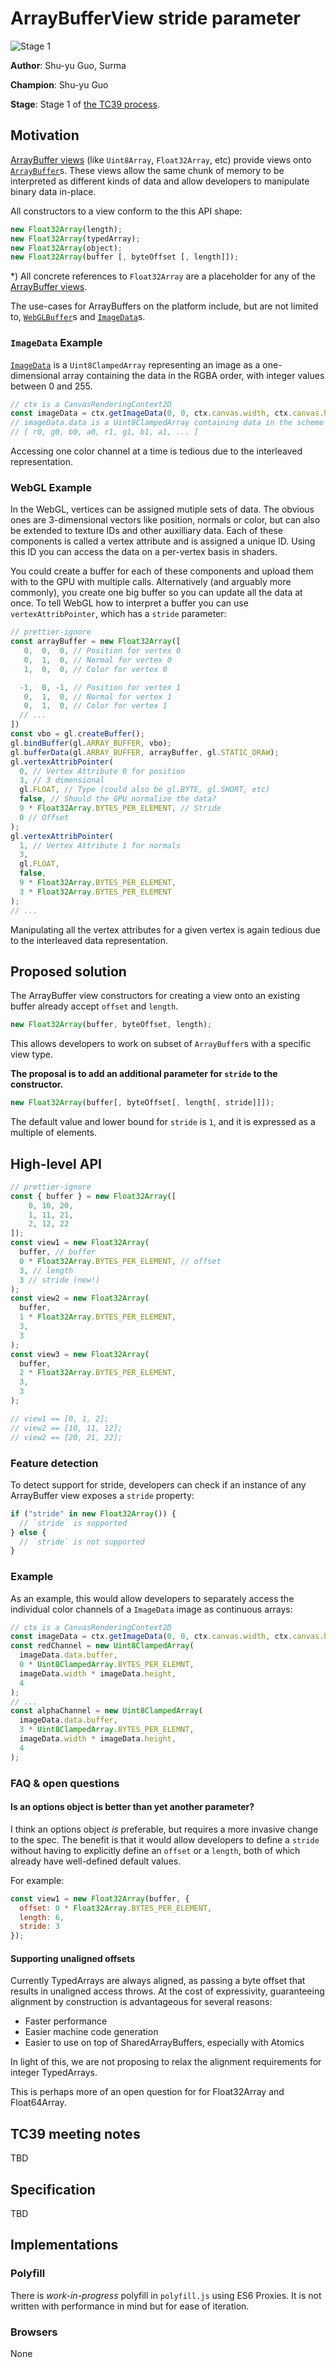 # ArrayBufferView stride parameter

![Stage 1](https://badges.aleen42.com/src/tc39_2.svg)

**Author**: Shu-yu Guo, Surma

**Champion**: Shu-yu Guo

**Stage**: Stage 1 of [the TC39 process](https://tc39.github.io/process-document/).

## Motivation

[ArrayBuffer views][typedarray] (like `Uint8Array`, `Float32Array`, etc) provide views onto [`ArrayBuffer`][arraybuffer]s. These views allow the same chunk of memory to be interpreted as different kinds of data and allow developers to manipulate binary data in-place.

All constructors to a view conform to the this API shape:

```js
new Float32Array(length);
new Float32Array(typedArray);
new Float32Array(object);
new Float32Array(buffer [, byteOffset [, length]]);
```

\*) All concrete references to `Float32Array` are a placeholder for any of the [ArrayBuffer views][typedarray].

The use-cases for ArrayBuffers on the platform include, but are not limited to, [`WebGLBuffer`][webglbuffer]s and [`ImageData`][imagedata]s.

### `ImageData` Example

[`ImageData`][imagedata] is a `Uint8ClampedArray` representing an image as a one-dimensional array containing the data in the RGBA order, with integer values between 0 and 255.

```js
// ctx is a CanvasRenderingContext2D
const imageData = ctx.getImageData(0, 0, ctx.canvas.width, ctx.canvas.height);
// imageData.data is a Uint8ClampedArray containing data in the scheme
// [ r0, g0, b0, a0, r1, g1, b1, a1, ... ]
```

Accessing one color channel at a time is tedious due to the interleaved representation.

### WebGL Example

In the WebGL, vertices can be assigned mutiple sets of data. The obvious ones are 3-dimensional vectors like position, normals or color, but can also be extended to texture IDs and other auxilliary data. Each of these components is called a vertex attribute and is assigned a unique ID. Using this ID you can access the data on a per-vertex basis in shaders.

You could create a buffer for each of these components and upload them with to the GPU with multiple calls. Alternatively (and arguably more commonly), you create one big buffer so you can update all the data at once. To tell WebGL how to interpret a buffer you can use `vertexAttribPointer`, which has a `stride` parameter:

```js
// prettier-ignore
const arrayBuffer = new Float32Array([
   0,  0,  0, // Position for vertex 0
   0,  1,  0, // Normal for vertex 0
   1,  0,  0, // Color for vertex 0

  -1,  0, -1, // Position for vertex 1
   0,  1,  0, // Normal for vertex 1
   0,  1,  0, // Color for vertex 1
  // ...
])
const vbo = gl.createBuffer();
gl.bindBuffer(gl.ARRAY_BUFFER, vbo);
gl.bufferData(gl.ARRAY_BUFFER, arrayBuffer, gl.STATIC_DRAW);
gl.vertexAttribPointer(
  0, // Vertex Attribute 0 for position
  3, // 3 dimensional
  gl.FLOAT, // Type (could also be gl.BYTE, gl.SHORT, etc)
  false, // Should the GPU normalize the data?
  9 * Float32Array.BYTES_PER_ELEMENT, // Stride
  0 // Offset
);
gl.vertexAttribPointer(
  1, // Vertex Attribute 1 for normals
  3,
  gl.FLOAT,
  false,
  9 * Float32Array.BYTES_PER_ELEMENT,
  3 * Float32Array.BYTES_PER_ELEMENT
);
// ...
```

Manipulating all the vertex attributes for a given vertex is again tedious due to the interleaved data representation.

## Proposed solution

The ArrayBuffer view constructors for creating a view onto an existing buffer already accept `offset` and `length`.

```js
new Float32Array(buffer, byteOffset, length);
```

This allows developers to work on subset of `ArrayBuffer`s with a specific view type.

**The proposal is to add an additional parameter for `stride` to the constructor.**

```js
new Float32Array(buffer[, byteOffset[, length[, stride]]]);
```

The default value and lower bound for `stride` is `1`, and it is expressed as a multiple of elements.

## High-level API

```js
// prettier-ignore
const { buffer } = new Float32Array([
    0, 10, 20,
    1, 11, 21,
    2, 12, 22
]);
const view1 = new Float32Array(
  buffer, // buffer
  0 * Float32Array.BYTES_PER_ELEMENT, // offset
  3, // length
  3 // stride (new!)
);
const view2 = new Float32Array(
  buffer,
  1 * Float32Array.BYTES_PER_ELEMENT,
  3,
  3
);
const view3 = new Float32Array(
  buffer,
  2 * Float32Array.BYTES_PER_ELEMENT,
  3,
  3
);

// view1 == [0, 1, 2];
// view2 == [10, 11, 12];
// view2 == [20, 21, 22];
```

### Feature detection

To detect support for stride, developers can check if an instance of any ArrayBuffer view exposes a `stride` property:

```js
if ("stride" in new Float32Array()) {
  // `stride` is supported
} else {
  // `stride` is not supported
}
```

### Example

As an example, this would allow developers to separately access the individual color channels of a `ImageData` image as continuous arrays:

```js
// ctx is a CanvasRenderingContext2D
const imageData = ctx.getImageData(0, 0, ctx.canvas.width, ctx.canvas.height);
const redChannel = new Uint8ClampedArray(
  imageData.data.buffer,
  0 * Uint8ClampedArray.BYTES_PER_ELEMNT,
  imageData.width * imageData.height,
  4
);
// ...
const alphaChannel = new Uint8ClampedArray(
  imageData.data.buffer,
  3 * Uint8ClampedArray.BYTES_PER_ELEMNT,
  imageData.width * imageData.height,
  4
);
```

### FAQ & open questions

#### Is an options object is better than yet another parameter?

I think an options object _is_ preferable, but requires a more invasive change to the spec. The benefit is that it would allow developers to define a `stride` without having to explicitly define an `offset` or a `length`, both of which already have well-defined default values.

For example:

```js
const view1 = new Float32Array(buffer, {
  offset: 0 * Float32Array.BYTES_PER_ELEMENT,
  length: 6,
  stride: 3
});
```

#### Supporting unaligned offsets

Currently TypedArrays are always aligned, as passing a byte offset that results in unaligned access throws. At the cost of expressivity, guaranteeing alignment by construction is advantageous for several reasons:

- Faster performance
- Easier machine code generation
- Easier to use on top of SharedArrayBuffers, especially with Atomics

In light of this, we are not proposing to relax the alignment requirements for integer TypedArrays.

This is perhaps more of an open question for for Float32Array and Float64Array.

## TC39 meeting notes

TBD

## Specification

TBD

## Implementations

### Polyfill

There is _work-in-progress_ polyfill in `polyfill.js` using ES6 Proxies. It is not written with performance in mind but for ease of iteration.

### Browsers

None

[imagedata]: https://developer.mozilla.org/en-US/docs/Web/API/ImageData
[vertexattribpointer]: https://developer.mozilla.org/en-US/docs/Web/API/WebGLRenderingContext/vertexAttribPointer
[webglbuffer]: https://developer.mozilla.org/en-US/docs/Web/API/WebGLBuffer
[arraybuffer]: https://developer.mozilla.org/en-US/docs/Web/JavaScript/Reference/Global_Objects/ArrayBuffer
[typedarray]: https://developer.mozilla.org/en-US/docs/Web/JavaScript/Reference/Global_Objects/TypedArray
